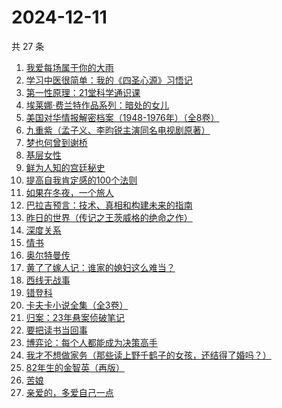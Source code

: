 # 2024-12-11

共 27 条

<!-- BEGIN WEREAD -->
<!-- 最后更新时间 2024-12-11 15:15:43 +0800 -->
1. [我爱每场属于你的大雨](https://weread.qq.com/web/bookDetail/6c1324a0813ab96afg016953)
1. [学习中医很简单：我的《四圣心源》习悟记](https://weread.qq.com/web/bookDetail/19232e40813ab75a4g015bae)
1. [第一性原理：21堂科学通识课](https://weread.qq.com/web/bookDetail/a1c32030813ab96d8g0171b2)
1. [埃莱娜·费兰特作品系列：暗处的女儿](https://weread.qq.com/web/bookDetail/42132f80813ab9720g0102e1)
1. [美国对华情报解密档案（1948-1976年）（全8卷）](https://weread.qq.com/web/bookDetail/70732200813ab971cg011eb3)
1. [九重紫（孟子义、李昀锐主演同名电视剧原著）](https://weread.qq.com/web/bookDetail/96632d10577cfe966a6c42e)
1. [梦也何曾到谢桥](https://weread.qq.com/web/bookDetail/e3732500813ab7ccbg019985)
1. [基层女性](https://weread.qq.com/web/bookDetail/d3c3209072646383d3ce031)
1. [鲜为人知的宫廷秘史](https://weread.qq.com/web/bookDetail/2a9321e0813ab9654g01916d)
1. [提高自我肯定感的100个法则](https://weread.qq.com/web/bookDetail/7b232300813ab9641g0174cf)
1. [如果在冬夜，一个旅人](https://weread.qq.com/web/bookDetail/46732c30717cc24546709f1)
1. [巴拉吉预言：技术、真相和构建未来的指南](https://weread.qq.com/web/bookDetail/9a032e80813ab96d9g01700c)
1. [昨日的世界（传记之王茨威格的绝命之作）](https://weread.qq.com/web/bookDetail/7fc328c0813ab953dg011443)
1. [深度关系](https://weread.qq.com/web/bookDetail/bb432f60813ab8444g014d61)
1. [情书](https://weread.qq.com/web/bookDetail/0e3324e0716659010e39131)
1. [奥尔特曼传](https://weread.qq.com/web/bookDetail/ad1320e0813ab968fg01929d)
1. [黄了了嫁人记：谁家的媳妇这么难当？](https://weread.qq.com/web/bookDetail/29932610813ab95edg01504c)
1. [西线无战事](https://weread.qq.com/web/bookDetail/24f323d0813ab7493g011798)
1. [错登科](https://weread.qq.com/web/bookDetail/53332100813ab9612g015378)
1. [卡夫卡小说全集（全3卷）](https://weread.qq.com/web/bookDetail/10b32f7071dd5ab610b4b34)
1. [归案：23年悬案侦破笔记](https://weread.qq.com/web/bookDetail/bb032f20813ab9683g013c82)
1. [要把读书当回事](https://weread.qq.com/web/bookDetail/84332df0726cb9908433827)
1. [博弈论：每个人都能成为决策高手](https://weread.qq.com/web/bookDetail/5d332c2072575dbf5d33fe2)
1. [我才不想做家务（那些读上野千鹤子的女孩，还结得了婚吗？）](https://weread.qq.com/web/bookDetail/800329f0813ab9643g0180bf)
1. [82年生的金智英（再版）](https://weread.qq.com/web/bookDetail/d4932ad0727a6c3bd49d1bd)
1. [苦娘](https://weread.qq.com/web/bookDetail/d0132340813ab950dg015b5b)
1. [亲爱的，多爱自己一点](https://weread.qq.com/web/bookDetail/df432220813ab95eeg013e9e)
<!-- END WEREAD -->
